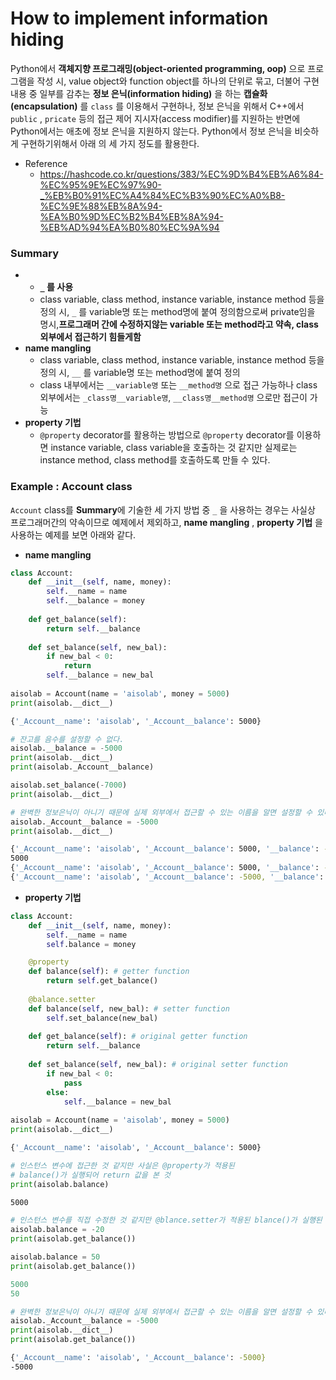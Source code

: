 # How to implement information hiding
Python에서 **객체지향 프로그래밍(object-oriented programming, oop)** 으로 프로그램을 작성 시, value object와 function object를 하나의 단위로 묶고, 더불어 구현 내용 중 일부를  감추는 **정보 은닉(information hiding)** 을 하는 **캡슐화(encapsulation)** 를 `class` 를 이용해서 구현하나, 정보 은닉을 위해서 C++에서 `public` , `pricate` 등의 접근 제어 지시자(access modifier)를 지원하는 반면에 Python에서는 애초에 정보 은닉을 지원하지 않는다. Python에서 정보 은닉을 비슷하게 구현하기위해서 아래 의 세 가지 정도를 활용한다.

* Reference
	+ <https://hashcode.co.kr/questions/383/%EC%9D%B4%EB%A6%84-%EC%95%9E%EC%97%90-_%EB%B0%91%EC%A4%84%EC%B3%90%EC%A0%B8-%EC%9E%88%EB%8A%94-%EA%B0%9D%EC%B2%B4%EB%8A%94-%EB%AD%94%EA%B0%80%EC%9A%94> 

### Summary
* * **`_` 를 사용** 
  + class variable, class method, instance variable, instance method 등을 정의 시, `_` 를 variable명 또는 method명에 붙여 정의함으로써 private임을 명시,**프로그래머 간에 수정하지않는 variable 또는 method라고 약속, class 외부에서 접근하기 힘들게함**
* **name mangling**
  + class variable, class method, instance variable, instance method 등을 정의 시, `__` 를 variable명 또는 method명에 붙여 정의
  + class 내부에서는 `__variable명` 또는 `__method명` 으로 접근 가능하나 class 외부에서는 `_class명__variable명`, `__class명__method명` 으로만 접근이 가능
* **property 기법**
  + `@property` decorator를 활용하는 방법으로 `@property` decorator를 이용하면 instance variable, class variable을 호출하는 것 같지만 실제로는 instance method, class method를 호출하도록 만들 수 있다.

### Example : Account class
`Account` class를 **Summary**에 기술한 세 가지 방법 중 `_` 을 사용하는 경우는 사실상 프로그래머간의 약속이므로 예제에서 제외하고, **name mangling** , **property 기법** 을 사용하는 예제를 보면 아래와 같다.

* **name mangling**

```python
class Account:
    def __init__(self, name, money):
        self.__name = name
        self.__balance = money
        
    def get_balance(self):
        return self.__balance
    
    def set_balance(self, new_bal):
        if new_bal < 0:
            return
        self.__balance = new_bal
        
aisolab = Account(name = 'aisolab', money = 5000)
print(aisolab.__dict__)
```

```bash
{'_Account__name': 'aisolab', '_Account__balance': 5000}
```

```python
# 잔고를 음수를 설정할 수 없다.
aisolab.__balance = -5000
print(aisolab.__dict__)
print(aisolab._Account__balance)

aisolab.set_balance(-7000)
print(aisolab.__dict__)

# 완벽한 정보은닉이 아니기 때문에 실제 외부에서 접근할 수 있는 이름을 알면 설정할 수 있다.
aisolab._Account__balance = -5000
print(aisolab.__dict__)
```

```bash
{'_Account__name': 'aisolab', '_Account__balance': 5000, '__balance': -5000}
5000
{'_Account__name': 'aisolab', '_Account__balance': 5000, '__balance': -5000}
{'_Account__name': 'aisolab', '_Account__balance': -5000, '__balance': -5000}
```

* **property 기법**

```python
class Account:
    def __init__(self, name, money):
        self.__name = name
        self.balance = money

    @property
    def balance(self): # getter function
        return self.get_balance()
    
    @balance.setter
    def balance(self, new_bal): # setter function
        self.set_balance(new_bal)
    
    def get_balance(self): # original getter function
        return self.__balance
    
    def set_balance(self, new_bal): # original setter function
        if new_bal < 0:
            pass
        else:
            self.__balance = new_bal
            
aisolab = Account(name = 'aisolab', money = 5000)
print(aisolab.__dict__)
```

```bash
{'_Account__name': 'aisolab', '_Account__balance': 5000}
```

```python
# 인스턴스 변수에 접근한 것 같지만 사실은 @property가 적용된
# balance()가 실행되어 return 값을 본 것
print(aisolab.balance)
```

```bash
5000
```

```python
# 인스턴스 변수를 직접 수정한 것 같지만 @blance.setter가 적용된 blance()가 실행된 것 
aisolab.balance = -20
print(aisolab.get_balance())

aisolab.balance = 50
print(aisolab.get_balance())
```

```python
5000
50
```

```python
# 완벽한 정보은닉이 아니기 때문에 실제 외부에서 접근할 수 있는 이름을 알면 설정할 수 있다.
aisolab._Account__balance = -5000
print(aisolab.__dict__)
print(aisolab.get_balance())
```

```bash
{'_Account__name': 'aisolab', '_Account__balance': -5000}
-5000
```